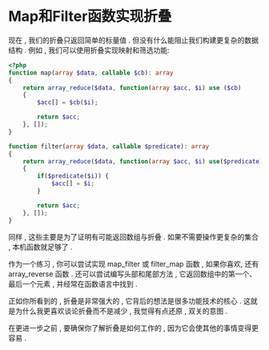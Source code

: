 # Map和Filter函数实现折叠

现在 , 我们的折叠只返回简单的标量值 . 但没有什么能阻止我们构建更复杂的数据结构 . 例如 , 我们可以使用折叠实现映射和筛选功能:

```php
<?php
function map(array $data, callable $cb): array
{
    return array_reduce($data, function(array $acc, $i) use ($cb)
    {
        $acc[] = $cb($i);

        return $acc;
    }, []);
}

function filter(array $data, callable $predicate): array
{
    return array_reduce($data, function(array $acc, $i) use($predicate)
    {
        if($predicate($i)) {
            $acc[] = $i;
        }

        return $acc;
    }, []);
}
```

同样 , 这些主要是为了证明有可能返回数组与折叠 . 如果不需要操作更复杂的集合 , 本机函数就足够了 . 

作为一个练习 , 你可以尝试实现 map\_filter 或 filter\_map 函数 , 如果你喜欢, 还有 array\_reverse 函数 . 还可以尝试编写头部和尾部方法 , 它返回数组中的第一个、最后一个元素 , 并经常在函数语言中找到 . 

正如你所看到的 , 折叠是非常强大的 , 它背后的想法是很多功能技术的核心 . 这就是为什么我更喜欢谈论折叠而不是减少 , 我觉得有点还原 , 双关的意图 . 

在更进一步之前 , 要确保你了解折叠是如何工作的 , 因为它会使其他的事情变得更容易 . 

